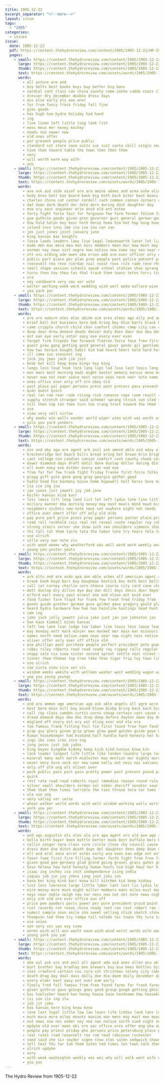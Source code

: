 ```yaml
---
title: 1905-12-22
excerpt_separator: "<!--more-->"
layout: issue
tags:
  - "1905"
categories:
  - issues
issue:
  date: 1905-12-22
  pdf: https://content.thehydroreview.com/content/1905/1905-12-22/HR-1905-12-22.pdf
  pages:
    - small: https://content.thehydroreview.com/content/1905/1905-12-22/small/HR-1905-12-22-01.jpg
      large: https://content.thehydroreview.com/content/1905/1905-12-22/large/HR-1905-12-22-01.jpg
      thumb: https://content.thehydroreview.com/content/1905/1905-12-22/thumbnails/HR-1905-12-22-01.jpg
      text: https://content.thehydroreview.com/assets/words/1905/1905-12-22/HR-1905-12-22-01.txt
      words:
        - all astore are and
        - boy belts best books boys buy better big bans
        - cordial cant class can china county come conte caddo coats claus cece
        - dresser dry december double dress days
        - ens else early els ean ener
        - for from fancy frock friday fall fine
        - gies goods
        - has high hoo hydro holiday had hand
        - ing
        - line linen left little long look list
        - mens meus mer money mackey
        - needs non newer now
        - old ones offer
        - per present people price public
        - standard sot store save suits sus suit santa skill single small shirts son sale sat
        - tine than toward table the town then thet them
        - very
        - will worth ware way with
        - you
    - small: https://content.thehydroreview.com/content/1905/1905-12-22/small/HR-1905-12-22-02.jpg
      large: https://content.thehydroreview.com/content/1905/1905-12-22/large/HR-1905-12-22-02.jpg
      thumb: https://content.thehydroreview.com/content/1905/1905-12-22/thumbnails/HR-1905-12-22-02.jpg
      text: https://content.thehydroreview.com/assets/words/1905/1905-12-22/HR-1905-12-22-02.txt
      words:
        - ave ask aud aide assaf are ara amine adams and area ashe alice april ason agri ane ace ade ard all arr age arizona als ater ann aber ake ana alto able
        - body bres batt bas board bank big both back biter beat beans band bis bureau bers bus brand bill banks begun but been business bands borin block
        - charles china cat center cordell cach common cannon corners cease car council county corte coup confer che chas city con chandler court cording company character cini cam chis chief chang congress cooper child cash creek cone come care carbine cee
        - dat down dark death der date dorn during dost daughter day
        - ene ery east engineer erie enid eld ent estee
        - forty fight force fait for ferguson fee farm former folsom fall fellow fair favor farms few fort fatal fellows file first fertil fuld foray fund from fire floor fred
        - gum guthrie goods given gren governor gust general german good grane gage geen gone goin gam garg gas grove grant guard garden gordon goe gaye
        - how hold halon hey hour hoth honse homa him hot hop hung hood hill hool hie has haye hundred hand hard house ham held hayes horse home hastings half her hydro had hon
        - island ince inns ibe ina isa ino ian ion
        - jen just jones joint january june
        - king kansas kas knights
        - loose lands leaders laws live legal leavenworth later lot lias let lee lide longworth lawton lis labor lodge law linnea lansing last line
        - made men mas mesa mea man miss members moon mur mew most may mon murphy mage must miles mcalester matters mexico murders might more missouri mile mach mam maten
        - norman nay news nist negro now notice new name ney neo near nou nicholas not nett ness nore
        - ott oni ording ode owen oka orson odd ore over officer only office old
        - public part place per plan pree people post police patient patton pho pelt past pee paw pair pro present passage por pai private pel paul point proven panter pete pond peo pou pin president pay port
        - roosevelt rea reno riordan rail roost rous rule rade rece rho rival ret road raj rock rank
        - small shape session schools speak school station shao sprang sill sia speaker shin soon salary say said sas schoo storks seen sion such still southern shall stock sah sergeant sense see settle sit states sur sum silas senator sale samples sony set side show sis stull state sad shawnee smart
        - turns then tow thea tas thal track them towns teton torri timber troop take tie tae tar tor test thie tory tate tee tax tora tara the tale taw ture terri taken ting than town thi teen toe tho texas ted
        - ure
        - vey vandevere very vas ver vote
        - walter working week work wedding wish worl woda wallace wise wil will while way with went washington wal wie white word weekly was wagon wai
        - yea yack yar
    - small: https://content.thehydroreview.com/content/1905/1905-12-22/small/HR-1905-12-22-03.jpg
      large: https://content.thehydroreview.com/content/1905/1905-12-22/large/HR-1905-12-22-03.jpg
      thumb: https://content.thehydroreview.com/content/1905/1905-12-22/thumbnails/HR-1905-12-22-03.jpg
      text: https://content.thehydroreview.com/assets/words/1905/1905-12-22/HR-1905-12-22-03.txt
      words:
        - aro are auburn ates alas abide aim ares almos ago ally and awkward autumn ald art all
        - brief ball but business born bob bring boy blue barts black birth blind both butler big brought bogus began bis back ber bachelor bride blessing bars blow ben brother bills butt been best
        - came cripple church child char comfort chimes camp city can chief cares cost cant cause calm cor certain claus council che come carry christian cannon carn content charity christmas christ con charles card
        - done dear drew deneve deeds denver duty does door due dea december doing day death dee down den
        - est ean eye early enter easy eve every ever even
        - forget firm friends foe forward flatten force face free first folly fire fear fair full fix friend flood front fore few far foo foot from found farm farmer for feast faith favor
        - guest grew gang getting good general gover goods gil gentleman guess gave gold grant gar guard gers golden gift
        - how has horace hought habit him had heard heart held hard horse hearth harms half happy heaven house hope hand hink her hai harsh honor head hem hawks hind hose
        - ill imme ion innocent ing
        - jock joy jews jack jim just
        - knob ket kill keep know kings key king
        - langs less loud look lock lang lips lad lose last louis long lea ling lence lonis left lot lord lett life little line like labor love link late live lan lucky leader
        - mon mans most morning madi might master memory marcus mone moment million man meal much mine must mobile mean morn mount mil men masters money more manger may milestone merry mansion march mas morris milton made many market mar
        - never now not near niece nest norse ness neve neer note name
        - ones office over only off orn obey old
        - past place pal paper persons press poet process pass present plate public prophet peace per pagan profit pos petty privat penny people
        - quan quest quick
        - real ran rae rear rude rising risk romance rope room revolt round ram rat roman read road rodgers rand ring rob roc reason rather ready
        - supply stretch stranger said schemer sprang struck son sled sire store sunshine seen strang strange show sins self set say strong sick she smile state speaks seo soul speech seek side straight save spring saw sense stone season small special swing states still sunny see safe sabb stance shook schiller stuck sliver silver such
        - till then top ton thee turn too trang trust toward the them tone treasure tong thing tim tho tum than thy town teach times ting tang tha table tool ten tap troop
        - use
        - view very vell virtue
        - why weeks win walls wander world wiper wien wish wai words window work worlds want worth worthy way wan with well welcome was walt while web won weight will wine wold wall winter willing
        - yule you yard yonkers
    - small: https://content.thehydroreview.com/content/1905/1905-12-22/small/HR-1905-12-22-04.jpg
      large: https://content.thehydroreview.com/content/1905/1905-12-22/large/HR-1905-12-22-04.jpg
      thumb: https://content.thehydroreview.com/content/1905/1905-12-22/thumbnails/HR-1905-12-22-04.jpg
      text: https://content.thehydroreview.com/assets/words/1905/1905-12-22/HR-1905-12-22-04.txt
      words:
        - ain and aby aga are agent ark anil ask amend able aid aday all ary age arko aug
        - breckenridge bot beach bills bread bring bet brown brie bright bell bie boon bead baughman bear big burcham bollinger bey back but bea better been brothers berryhill band both bank best born borrow
        - cant college con candies cation comfort cash county cheek corie conver cedar chille christmas clerk can chu caine cape church
        - dower diamond days draft datil dave dunlap dollar during divine daring death dec down date day
        - ell even easy eve esther every ean ead ene
        - from far for few frank fight friday franke first force folks frost fon fair ford friends fill floor fall front fresh fine fruits
        - gregg gift gute gone gang gray georgia gather good
        - hydro hood hie harmony house home hopewell halt heres hove her hands health hand had hot harry hard heis hes high hom has hammers head hammer horn ham him hall how hoe held herndon heid hitt hick happy
        - isa ice ing ina
        - jan jones just jewett joy jed jone
        - keifer kansas kind karr
        - loss lewis litt long land list let left lydia lone line little leen league live life lot laughing laughter last ler
        - mcclary manner mba morning money may must meals mond maud mis muth much more method man mirth maurice mallen mas miss many mary merry mullen men mone milling mark monday mexican
        - neighbors nichols new note news nat nowhere night not needs
        - office over obert offer off only old olds
        - pay pure part price press pray paper persons pastor place present pla per past pane parsonage pasto
        - road roll rockhold rain real ret reveal route regular ray robe rather resh reis robinson roma rinearson
        - strong stairs server she show suth see shoulders simmons shower set sack supper sense supply sorrow square sha salt short special side sick sad stead shows stewart school sun sprain spangler sid shi suit stock send snyder saturday shaw
        - thi tall tat them taste tata tha taken tune try tears tela ton trip train than trim the teck times tree thee town thie till tom tok then
        - use ulrich
        - ville very van vote vis
        - with wood weems why weatherford was well word work weekly worl wish wilson wit week will weeks welcome west wake white wellman want
        - young you yester yeats
    - small: https://content.thehydroreview.com/content/1905/1905-12-22/small/HR-1905-12-22-05.jpg
      large: https://content.thehydroreview.com/content/1905/1905-12-22/large/HR-1905-12-22-05.jpg
      thumb: https://content.thehydroreview.com/content/1905/1905-12-22/thumbnails/HR-1905-12-22-05.jpg
      text: https://content.thehydroreview.com/assets/words/1905/1905-12-22/HR-1905-12-22-05.txt
      words:
        - ark alto and are ando apa ann able arbes alf american agent all ast ave allen aves asa
        - break bank boyd barr boy baughman bostick bec both best bells baker bill bavis big buy bailly brides ball bert broom barn blacksmith brie bonebrake baily beat baptist barb ber better business book breckenridge bonds been
        - call cat carney charlie corn chance course city card cone church chuck care caller crissman con cost christmas come candies cotton collins crawford corner center clifton candie chapman coffee
        - dott dunlap dry dillon dye day dan dill days davis door depot drum
        - erford earl every east ernest ene end elson ent enid ever
        - fond fisher farm floyd for frank few fresh fred friday from fil fowler found farmer falls first finder fam felton fork friends fruit fever
        - goods guide grother german guns golden gave gregory gould glad glass gift gertie good ger
        - heard hydro hardware how hae has hainline hastings head hunt holy hinton heibert hope harness hand house heap honor hatch harry happy her had henke home him
        - imm ing
        - john jack jolly jewett julia jake just jan joe johnston jon
        - kan kaas kimball kinds kansas
        - left lee lane loan lodge low labor line louis less loose league lum like lewellen little last list lacy living
        - may monday matt mark minier men market mor main mar missouri manu mercer marsh made money man mcdonough mirth more mcvey mis many mission mcclary mary merit morning
        - names north need nelson name news near now night ness notice neighbor new not nice
        - oliver offer only over off office old
        - pie phillips post purchase people perfect president pete pope paes pay part peo past pierce per pastor preston place peter portland paper purdy price present
        - robes riley roberts reed read ready rey rippey ralls regular room rates rockers route
        - snapp sale six suwa sister second sprout settle seal street side sell sole sor set save sat stant spring subject soon seger sanita santos small see son safe south stone supper snyder seed schreck state shaper school sun steers seer sick send sunday smoke stock say saturday sam
        - tinner them thomas top tree take than tigar trip toy town tin then thompson too the tea tommy tune thralls try thing
        - use ulrich
        - van vista view vice ver vis
        - wisdom weeks wakita with wellman washer west wedding wagon was will way work ward winter want wire week went willing wile war while white willis
        - yep you young youngs
    - small: https://content.thehydroreview.com/content/1905/1905-12-22/small/HR-1905-12-22-06.jpg
      large: https://content.thehydroreview.com/content/1905/1905-12-22/large/HR-1905-12-22-06.jpg
      thumb: https://content.thehydroreview.com/content/1905/1905-12-22/thumbnails/HR-1905-12-22-06.jpg
      text: https://content.thehydroreview.com/assets/words/1905/1905-12-22/HR-1905-12-22-06.txt
      words:
        - and aro ammon age american ago ask able angels all agre acre ani albany are
        - best bore bein bill buy bound bloom bixby bring back bach binder boy business been battle brazen blest bowels brain but boston begin bears better
        - call cay class camden curtis corns cheap certain cost cause child can cura canada chron come chance congress clause county christmas cure case con close castoria cold chief christ came city cough
        - dread demand days dew dec drop deep defore dayton down day deeds divine denver done dat death dodds
        - england eff every est ery ent eling ever end ele era
        - foe famous frank fitting foil fie first found free foot fand full force fruit fam few ference finder from figures far for
        - grap guy glory given grip grown glow good golden guide gaye gold
        - human housekeeper had husband half handle hard honesty her hands head has hot hunts hunger him hopes hand hold
        - ings ike ines iron ince ing
        - jong jesus just job judas
        - king keyes kingdom kidney keep kick kind kansas know kin
        - lack leader longest life little like london laundry large lar love land lord look living lodge line law lewis long lamb loss lesson last
        - mineral many matt march mcalester mae mention mor mighty morning mon more moun manner most man must money matter mira master mass mich messenger much made
        - never nery nore neck nor new name nally not ness nai nations near need nephew now
        - only off old ong olt olivet over
        - pock public pass post pain pretty power past present pound part people point press paci platt per paper place peoria pal pro powers price
        - quick
        - rest rate road read roberts royal remedies reason round rule
        - silver small shoulders sermon sal sober sheriff senator sour such she sor see shadow shores stops smoker stoop savage session sale say saw street stoner supply sage sot states smell schools simmons shall south story sleep stanley ster stiff service starch short stock seem sae straight savior slight sea save special sause strength single sire stay
        - them thad then times terrible the ties throne tera tor tams tost tin tennessee thousand than takes testa tenn till turn take too tee tennyson tho tat toms tell thou tray
        - ula use ung
        - very valley ver verse
        - wheat walker world words with welt wisdom working walls worst worms worker why work well western west while wey writer washington weh win way will was water
        - york you yer
    - small: https://content.thehydroreview.com/content/1905/1905-12-22/small/HR-1905-12-22-07.jpg
      large: https://content.thehydroreview.com/content/1905/1905-12-22/large/HR-1905-12-22-07.jpg
      thumb: https://content.thehydroreview.com/content/1905/1905-12-22/thumbnails/HR-1905-12-22-07.jpg
      text: https://content.thehydroreview.com/assets/words/1905/1905-12-22/HR-1905-12-22-07.txt
      words:
        - and ago augustin als alms ala are apa agent aro ald ave age arch aims all arr alert ani alpine
        - bolla birth bayer been bottle better book best buffalo bers big began bears blood bee but bys bors brome bard bone brief body burritt boudin butter brenner business busi born bees bett bale back bough beat bub bore brought bent boston battle bie brow band bro box buy burns bald bottles bien ball
        - collin conger cora class cure circle close chy council cause carl county cancer carry come cases cue car cavan clerk charles constant cream case came can cheney city cough conquest chief company con common credit
        - dress does doe ditch death days del daughter deen deep down depot during done deed deter dee douglas door die dody doing day din
        - ell end eral ence error estes early ena even ean edge est enterprise everest every els earl else exe england eid ear ever
        - favor fame first fire filling farmer forth fight from free front found friend fast fear friends falls follo fore fought for fortune fed fon faith few flood faster
        - given good gee germany glad grand going gravel grass gates general gilliland gone glow goris gross getting groesbeck glee golden gen grays glascow gal gresham
        - hess helena how held honesty human hunts him high hour her hill hand hard hair heart home has hil hearing had health hurt
        - isaac ing inches isa inch independence ising india
        - jaques job jun joy johns jang just jobs jon
        - kana ker king kind karr know kill kitchen kid keep kidney
        - lust lons lawrence large little labor lant last liv lydia left less lato long lynn land letter lot leck like longer life laws ling lott
        - mire money more much might miller members mans miles must made mills most michael morris meme mer man marry maiden mon mount minn manly may men mand marks many means
        - neys near noble neigh now nor ness new nat not nate news nigh name need noon
        - only ork old ore over office oun off
        - price pee powders paris power per pure president proud point profit paper post pree peer pinkham people para parsons piccolo panic pulse pierce pounds public poo part powder pyle present pies pass past peak passage pipe
        - rust records rot roses rhine ready root ran rest robert ron rast rate real rank romance rag rich roof rea roosevelt record roots rane run
        - summit sample soon smile sho sweet selling stick sketch stone sant sue see sick scale she season six struck stam spore severe slight strength stove such soar store story school say standing shall severance stamps sergeant starch study seek sears strong send seed sanderson stores soi summe stones setting small spring sit sale set stevenson sera street shadow sum session stand song shows safe simple sons state
        - thompson ted thee try tampa tall toledo tec towns thi ture tae tone the tap town tee tho tor thing teele treat than takes tex thorn texas tate torre too tes teacher toot trom then table them thea tess
        - use union
        - ven very vin van voy view
        - worms wich will wun wacht wave wish wind worst words wife wool west was wait weak wien while work week wine weekly world well win wagner with
        - young york you yar
    - small: https://content.thehydroreview.com/content/1905/1905-12-22/small/HR-1905-12-22-08.jpg
      large: https://content.thehydroreview.com/content/1905/1905-12-22/large/HR-1905-12-22-08.jpg
      thumb: https://content.thehydroreview.com/content/1905/1905-12-22/thumbnails/HR-1905-12-22-08.jpg
      text: https://content.thehydroreview.com/assets/words/1905/1905-12-22/HR-1905-12-22-08.txt
      words:
        - ake aul ask are and anil all agent ada aid anes allen asa able ave ason
        - burt brother bay bradley ben brewers buy bua bees bottles bis bill business bryan bottle boys baugh barnes but berens baughman both been bee ballard
        - cose crawford certain cai cura col christmas colony city cake crier can cold camera cough calla company
        - death drag day deal dass dally dee die deem daily december dove
        - every elmer east easy ent ever eam early
        - finely fred full famous from free found farms far frank faren fore front face fan farm force fort for fee fast fall
        - given guthrie gave goings goes good group gough getting ghost general
        - has hoelscher heard hon honey house haze handsome how housekeeper hydro home hinton him her hin
        - iii ion ile ing ila
        - job jit jake
        - kas kansas kern king know kone
        - lone last legal little low law learn life liddie land lans labor lee left lung lizzie light
        - much maca more miles mounts monize man mens may mast mee mound money monday mam morse min mas magazine
        - not news now nei neder ney noe nas notice north nied night never nee
        - opdyke old over owes oki ore oar office ores offer ong oka only ole
        - people pay priest priday phe persons price petersburg place pace president pat person paper prom pain pho pearl perry port pita pass peo par pate
        - real rates road roosevelt ree rom read robinson rochester
        - sand said she six snyder signe stow stas salen sedgwick shawnee sermon service seal settle sicker sale snow star school soc state store size sane see standard sorel swen stroke sal shows sin stowe saturday safe stolen states surgeon sunday send
        - tell test thu tar tom them toten ted times ton town talk then than thie telo thing tampa tie ten terri the
        - ulrich updyke
        - very
        - with week washington weekly was wei why will walk went wife work word wate world wages
        - you yon
---
```


The Hydro Review from 1905-12-22

<!--more-->

